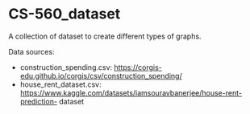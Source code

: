# CS-560_dataset
A collection of dataset to create different types of graphs.

Data sources:
- construction_spending.csv: https://corgis-edu.github.io/corgis/csv/construction_spending/
- house_rent_dataset.csv: https://www.kaggle.com/datasets/iamsouravbanerjee/house-rent-prediction- dataset
